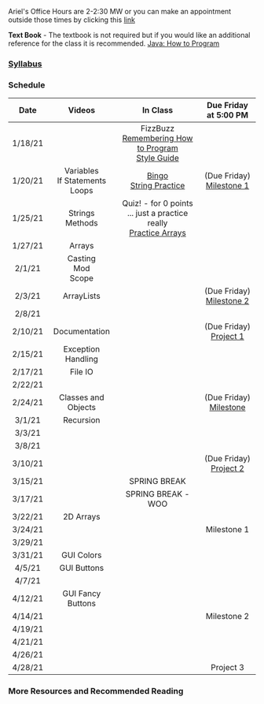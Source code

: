 
Ariel's Office Hours are 2-2:30 MW or you can make an appointment outside those times by clicking this [link]()

**Text Book** - The textbook is not required but if you would like an additional reference for the class it is recommended.
[Java: How to Program](https://deitel.com/java-how-to-program-11-e-early-objects-version/)

### [Syllabus](https://github.com/arielcwebster/DataScience/edit/gh-pages/index.md)

### Schedule

| Date    | Videos | In Class | Due Friday at 5:00 PM|
| :---:   | :---: | :---: |:---: |
| 1/18/21 || FizzBuzz <br> [Remembering How to Program](https://docs.google.com/document/d/1Y3K6NgqBhbrvgdAhBuhSxez-SVLPUiMKBRC7AtqgaH4/edit) <br><a href="https://www." target="_blank">Style Guide</a> <br> |  |
| 1/20/21 |Variables <br> If Statements <br> Loops | [Bingo](https://docs.google.com/document/d/1uDOeF56sy0N5KOWt3qG_oEE6wEYSmcF_W3UPbyyX9So/edit) <br> [String Practice](https://docs.google.com/document/d/1weCUA2uz0mdiowYvCuykUZ0Oem_tLXEF/edit#)  |(Due Friday) [Milestone 1](https://docs.google.com/document/d/1NIs9ORg_9E8Z3v8vMCliga-rmm5fnzd70Hi9kyXCcC8/edit?usp=sharing) |
| 1/25/21 |Strings <br> Methods |Quiz! - for 0 points ... just a practice really <br> [Practice Arrays](https://drive.google.com/file/d/1wnmYDCTaAplN5k5IXhtVuQmDe94oqVGW/view?usp=sharing)||
| 1/27/21 |Arrays|||
| 2/1/21  |Casting <br> Mod <br> Scope|||
| 2/3/21  |ArrayLists||(Due Friday) [Milestone 2](https://docs.google.com/document/d/1NIs9ORg_9E8Z3v8vMCliga-rmm5fnzd70Hi9kyXCcC8/edit?usp=sharing)|
| 2/8/21  ||||
| 2/10/21 |Documentation||(Due Friday) [Project 1](https://docs.google.com/document/d/1NIs9ORg_9E8Z3v8vMCliga-rmm5fnzd70Hi9kyXCcC8/edit?usp=sharing)|
| 2/15/21 |Exception Handling |||
| 2/17/21 |File IO|||
| 2/22/21 ||||
| 2/24/21 |Classes and Objects||(Due Friday) [Milestone](https://docs.google.com/document/d/1yPCSYu8JByklMKeS_HCh18khAX03mAcUs1uJwY5pCB4/edit)|
| 3/1/21  |Recursion|||
| 3/3/21  ||||
| 3/8/21  ||||
| 3/10/21 |||(Due Friday) [Project 2](https://docs.google.com/document/d/1yPCSYu8JByklMKeS_HCh18khAX03mAcUs1uJwY5pCB4/edit)|
| 3/15/21 || SPRING BREAK |  |
| 3/17/21 || SPRING BREAK - WOO |  |
| 3/22/21 |2D Arrays|||
| 3/24/21 |||Milestone 1|
| 3/29/21 ||||
| 3/31/21 |GUI Colors|||
| 4/5/21  |GUI Buttons|||
| 4/7/21  ||||
| 4/12/21 |GUI Fancy Buttons|||
| 4/14/21 |||Milestone 2|
| 4/19/21 ||||
| 4/21/21 ||||
| 4/26/21 ||||
| 4/28/21 |||Project 3|

### More Resources and Recommended Reading
